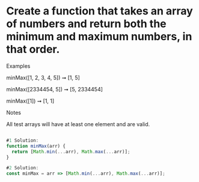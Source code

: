 # Create a function that takes an array of numbers and return both the minimum and maximum numbers, in that order.

Examples

minMax([1, 2, 3, 4, 5]) ➞ [1, 5]

minMax([2334454, 5]) ➞ [5, 2334454]

minMax([1]) ➞ [1, 1]

Notes

All test arrays will have at least one element and are valid.

```javascript

#1 Solution:
function minMax(arr) {
  return [Math.min(...arr), Math.max(...arr)];
}

#2 Solution:
const minMax = arr => [Math.min(...arr), Math.max(...arr)];
```
